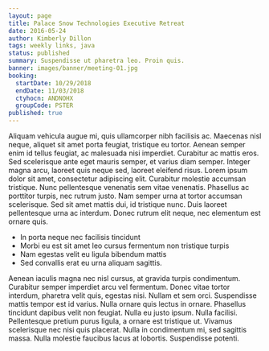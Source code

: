 ```yaml
---
layout: page
title: Palace Snow Technologies Executive Retreat
date: 2016-05-24
author: Kimberly Dillon
tags: weekly links, java
status: published
summary: Suspendisse ut pharetra leo. Proin quis.
banner: images/banner/meeting-01.jpg
booking:
  startDate: 10/29/2018
  endDate: 11/03/2018
  ctyhocn: ANDNOHX
  groupCode: PSTER
published: true
---
```

Aliquam vehicula augue mi, quis ullamcorper nibh facilisis ac. Maecenas nisl neque, aliquet sit amet porta feugiat, tristique eu tortor. Aenean semper enim id tellus feugiat, ac malesuada nisi imperdiet. Curabitur ac mattis eros. Sed scelerisque ante eget mauris semper, et varius diam semper. Integer magna arcu, laoreet quis neque sed, laoreet eleifend risus. Lorem ipsum dolor sit amet, consectetur adipiscing elit. Curabitur molestie accumsan tristique. Nunc pellentesque venenatis sem vitae venenatis. Phasellus ac porttitor turpis, nec rutrum justo. Nam semper urna at tortor accumsan scelerisque. Sed sit amet mattis dui, id tristique nunc. Duis laoreet pellentesque urna ac interdum. Donec rutrum elit neque, nec elementum est ornare quis.

* In porta neque nec facilisis tincidunt
* Morbi eu est sit amet leo cursus fermentum non tristique turpis
* Nam egestas velit eu ligula bibendum mattis
* Sed convallis erat eu urna aliquam sagittis.

Aenean iaculis magna nec nisl cursus, at gravida turpis condimentum. Curabitur semper imperdiet arcu vel fermentum. Donec vitae tortor interdum, pharetra velit quis, egestas nisi. Nullam et sem orci. Suspendisse mattis tempor est id varius. Nulla ornare quis lectus in ornare. Phasellus tincidunt dapibus velit non feugiat. Nulla eu justo ipsum. Nulla facilisi. Pellentesque pretium purus ligula, a ornare est tristique ut. Vivamus scelerisque nec nisi quis placerat. Nulla in condimentum mi, sed sagittis massa. Nulla molestie faucibus lacus at lobortis. Suspendisse potenti.
